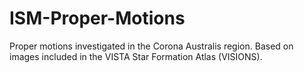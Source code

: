 # ISM-Proper-Motions
Proper motions investigated in the Corona Australis region. Based on images included in the VISTA Star Formation Atlas (VISIONS).
